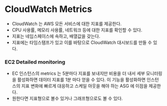 # CloudWatch Metrics

- CloudWatch 는 AWS 모든 서비스에 대한 지표를 제공한다.
- CPU 사용률, 메모리 사용률, 네트워크 등에 대한 지표를 확인할 수 있다.
- 지표는 네임스페이스에 속하고, 배열값을 갖는다.
- 지표에는 타임스탬프가 있고 이를 바탕으로 CloudWatch 대시보드를 만들 수 있다.

### EC2 Detailed monitoring

- EC 인스턴스의 metrics 는 5분마다 지표를 보내지만 비용을 더 내서 세부 모니터링을 활성화하면 데이터 지표를 1분 마다 얻을 수 있다. 이 기능을 활성화하면 인스턴스의 지표 변화에 빠르게 대응하고 스케일 아웃을 해야 하는 ASG 에 이점을 제공한다.
- 원한다면 지표형으로 볼수 있거나 그래프형으로도 볼 수 있다.